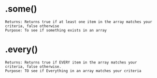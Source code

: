 # .some()
    Returns: Returns true if at least one item in the array matches your criteria, false otherwise
    Purpose: To see if something exists in an array
    

# .every()
    Returns: Returns true if EVERY item in the array matches your criteria, false otherwise.
    Purpose: TO see if Everything in an array matches your criteria